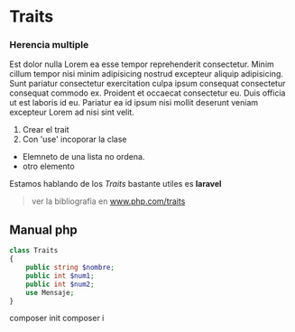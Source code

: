 # Traits
### Herencia multiple

Est dolor nulla Lorem ea esse tempor reprehenderit consectetur. Minim cillum tempor nisi minim adipisicing nostrud excepteur aliquip adipisicing. Sunt pariatur consectetur exercitation culpa ipsum consequat consectetur consequat commodo ex. Proident et occaecat consectetur eu. Duis officia ut est laboris id eu. Pariatur ea id ipsum nisi mollit deserunt veniam excepteur Lorem ad nisi sint velit.

1. Crear el trait
2. Con 'use' incoporar la clase 

* Elemneto de una lista no ordena.
* otro elemento

Estamos hablando de los *Traits*
bastante utiles es **laravel**

> ver la bibliografia en www.php.com/traits

## Manual php

```php  
class Traits
{
    public string $nombre;
    public int $num1;
    public int $num2;
    use Mensaje;
}
```


composer init
composer i
